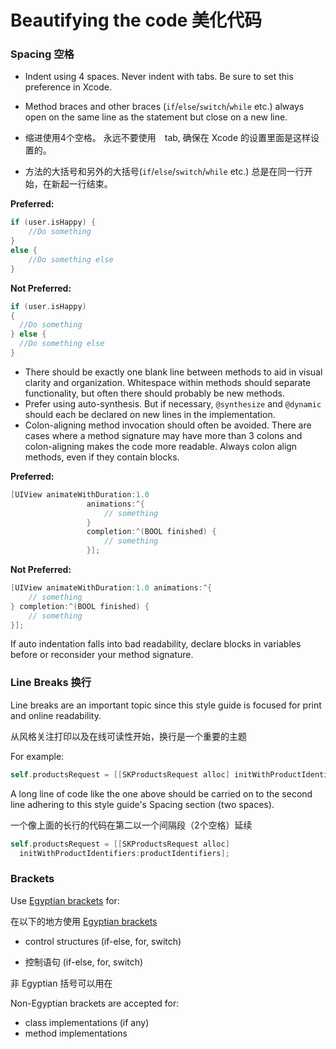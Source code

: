 # Beautifying the code  美化代码

### Spacing 空格

* Indent using 4 spaces. Never indent with tabs. Be sure to set this preference in Xcode.
* Method braces and other braces (`if`/`else`/`switch`/`while` etc.) always open on the same line as the statement but close on a new line.

* 缩进使用4个空格。 永远不要使用　tab, 确保在 Xcode 的设置里面是这样设置的。
* 方法的大括号和另外的大括号(`if`/`else`/`switch`/`while` etc.)  总是在同一行开始，在新起一行结束。

**Preferred:**
```objective-c
if (user.isHappy) {
    //Do something
}
else {
    //Do something else
}
```

**Not Preferred:**
```objective-c
if (user.isHappy)
{
  //Do something
} else {
  //Do something else
}
```

* There should be exactly one blank line between methods to aid in visual clarity and organization. Whitespace within methods should separate functionality, but often there should probably be new methods.
* Prefer using auto-synthesis. But if necessary, `@synthesize` and `@dynamic` should each be declared on new lines in the implementation.
* Colon-aligning method invocation should often be avoided. There are cases where a method signature may have more than 3 colons and colon-aligning makes the code more readable. Always colon align methods, even if they contain blocks.

**Preferred:**

```objective-c
[UIView animateWithDuration:1.0
                 animations:^{
                     // something
                 }
                 completion:^(BOOL finished) {
                     // something
                 }];
```


**Not Preferred:**

```objective-c
[UIView animateWithDuration:1.0 animations:^{
    // something 
} completion:^(BOOL finished) {
    // something
}];
```

If auto indentation falls into bad readability, declare blocks in variables before or reconsider your method signature.

### Line Breaks 换行
Line breaks are an important topic since this style guide is focused for print and online readability.


从风格关注打印以及在线可读性开始，换行是一个重要的主题

For example:
```objective-c
self.productsRequest = [[SKProductsRequest alloc] initWithProductIdentifiers:productIdentifiers];
```

A long line of code like the one above should be carried on to the second line adhering to this style guide's Spacing section (two spaces).

一个像上面的长行的代码在第二以一个间隔段（2个空格）延续

```objective-c
self.productsRequest = [[SKProductsRequest alloc] 
  initWithProductIdentifiers:productIdentifiers];
```

### Brackets

Use [Egyptian brackets](https://en.wikipedia.org/wiki/Indent_style#K.26R_style) for:

在以下的地方使用 [Egyptian brackets](https://en.wikipedia.org/wiki/Indent_style#K.26R_style)

* control structures (if-else, for, switch)

* 控制语句 (if-else, for, switch)


非 Egyptian 括号可以用在

Non-Egyptian brackets are accepted for:

* class implementations (if any)
* method implementations

